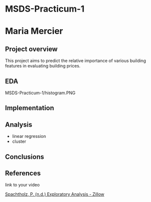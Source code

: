 # MSDS-Practicum-1
# Maria Mercier
## Project overview
This project aims to predict the relative importance of various building features in evaluating building prices.

## EDA
MSDS-Practicum-1/histogram.PNG
## Implementation


## Analysis
* linear regression
* cluster


## Conclusions

## References
link to your video

[Spachtholz, P.  (n.d.)  Exploratory Analysis - Zillow](https://www.kaggle.com/philippsp/exploratory-analysis-zillow)
